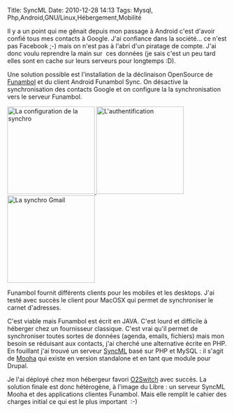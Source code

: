 Title: SyncML
Date: 2010-12-28 14:13
Tags:  Mysql, Php,Android,GNU/Linux,Hébergement,Mobilité


Il y a un point qui me gênait depuis mon passage à Android c'est d'avoir
confié tous mes contacts à Google. J'ai confiance dans la société... ce
n'est pas Facebook ;-) mais on n'est pas à l'abri d'un piratage de compte. J'ai
donc voulu reprendre la main sur  ces données (je sais c'est un peu tard elles
sont en cache sur leurs serveurs pour longtemps :D).

Une solution possible est l'installation de la déclinaison OpenSource de
[Funambol](http://www.funambol.com/) et du client Android Funambol Sync. On
désactive la synchronisation des contacts Google et on configure la la
synchronisation vers le serveur Funambol.

 [<img src="images/04x/CAP201012281347.jpg" alt="La configuration de la
synchro" width="200" /> ](images/04x/CAP201012281347.jpg) [<img
src="images/04x/CAP2010122813471.jpg" alt="L'authentification"
width="200" /> ](images/04x/CAP2010122813471.jpg) [<img
src="images/04x/CAP201012281348.jpg" alt="La synchro Gmail" width="200"
/> ](images/04x/CAP201012281348.jpg)

Funambol fournit différents clients pour les mobiles et les desktops. J'ai
testé avec succès le client pour MacOSX qui permet de synchroniser le carnet
d'adresses.

C'est viable mais Funambol est écrit en JAVA. C'est lourd et difficile à
héberger chez un fournisseur classique. C'est vrai qu'il permet de synchroniser
toutes sortes de données (agenda, emails, fichiers) mais mon besoin se
réduisant aux contacts, j'ai cherché une alternative écrite en PHP. En
fouillant j'ai trouvé un serveur [SyncML](http://fr.wikipedia.org/wiki/SyncML)
basé sur PHP et MySQL : il s'agit de [Mooha](http://code.google.com/p/mooha/)
qui existe en version standalone et en tant que module pour Drupal.


Je l'ai déployé chez mon hébergeur favori [O2Switch](http://www.o2switch.fr/)
avec succès. La solution finale est donc hétérogène, à l'image du Libre :
un serveur SyncML Mooha et des applications clientes Funambol. Mais elle remplit
le cahier des charges initial ce qui est le plus important  :-)

